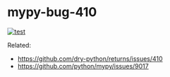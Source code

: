 # mypy-bug-410

[![test](https://github.com/sobolevn/mypy-bug-410/workflows/test/badge.svg)](https://github.com/sobolevn/mypy-bug-410/actions?query=workflow%3Atest)

Related:
- https://github.com/dry-python/returns/issues/410
- https://github.com/python/mypy/issues/9017
